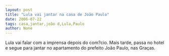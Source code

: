 ```yaml
---
layout: post
title: "Lula vai jantar na casa de João Paulo"
date: 2006-07-22
tags: casa,jantar,joão d,Lula,Paulo
author: None
---
```


Lula vai falar com a imprensa depois do com?cio. Mais tarde, passa no hotel e segue para jantar no apartamento do prefeito João Paulo, nas Graças.
 